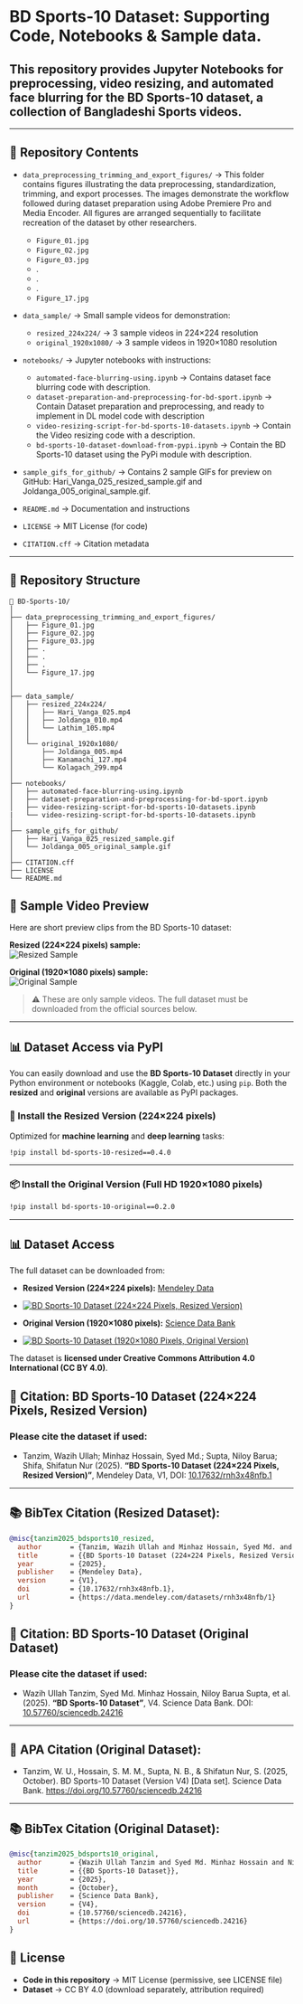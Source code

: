 # BD Sports-10 Dataset: Supporting Code, Notebooks & Sample data.

## This repository provides **Jupyter Notebooks** for preprocessing, video resizing, and automated face blurring for the **BD Sports-10 dataset**, a collection of Bangladeshi Sports videos.

---

## 📂 Repository Contents
- `data_preprocessing_trimming_and_export_figures/`  → This folder contains figures illustrating the data preprocessing, standardization, trimming, and export processes. The images demonstrate the workflow followed during dataset preparation using Adobe Premiere Pro and Media Encoder. All figures are arranged sequentially to facilitate recreation of the dataset by other researchers.  
   - `Figure_01.jpg`
   - `Figure_02.jpg`
   - `Figure_03.jpg`
   - .
   - .
   - .
   - `Figure_17.jpg`

- `data_sample/` → Small sample videos for demonstration:
  - `resized_224x224/` → 3 sample videos in 224×224 resolution
  - `original_1920x1080/` → 3 sample videos in 1920×1080 resolution
    
- `notebooks/` → Jupyter notebooks with instructions:
  - `automated-face-blurring-using.ipynb`    → Contains dataset face blurring code with description.
  - `dataset-preparation-and-preprocessing-for-bd-sport.ipynb`   → Contain Dataset preparation and preprocessing, and ready to implement in DL model code with description 
  - `video-resizing-script-for-bd-sports-10-datasets.ipynb`    → Contain the Video resizing code with a description.
  - `bd-sports-10-dataset-download-from-pypi.ipynb`    → Contain the BD Sports-10 dataset using the PyPi module with description.
    
- `sample_gifs_for_github/` → Contains 2 sample GIFs for preview on GitHub: Hari_Vanga_025_resized_sample.gif and Joldanga_005_original_sample.gif.
- `README.md` → Documentation and instructions
- `LICENSE` → MIT License (for code)
- `CITATION.cff` → Citation metadata

---

## 📂 Repository Structure

```plaintext
📂 BD-Sports-10/
│
├── data_preprocessing_trimming_and_export_figures/
│   ├── Figure_01.jpg
│   ├── Figure_02.jpg
│   ├── Figure_03.jpg
│   ├── . 
│   ├── .
│   ├── .
│   └── Figure_17.jpg
│
│
├── data_sample/
│   ├── resized_224x224/
│   │   ├── Hari_Vanga_025.mp4
│   │   ├── Joldanga_010.mp4
│   │   └── Lathim_105.mp4
│   │
│   └── original_1920x1080/
│       ├── Joldanga_005.mp4
│       ├── Kanamachi_127.mp4
│       └── Kolagach_299.mp4
│
├── notebooks/
│   ├── automated-face-blurring-using.ipynb
│   ├── dataset-preparation-and-preprocessing-for-bd-sport.ipynb
│   ├── video-resizing-script-for-bd-sports-10-datasets.ipynb
|   └── video-resizing-script-for-bd-sports-10-datasets.ipynb
│
├── sample_gifs_for_github/
│   ├── Hari_Vanga_025_resized_sample.gif
│   └── Joldanga_005_original_sample.gif
│
├── CITATION.cff
├── LICENSE
└── README.md

```


## 🎥 Sample Video Preview
Here are short preview clips from the BD Sports-10 dataset:

**Resized (224×224 pixels) sample:**  
![Resized Sample](sample_gifs_for_github/Hari_Vanga_025_resized_sample.gif)

**Original (1920×1080 pixels) sample:**  
![Original Sample](sample_gifs_for_github/Joldanga_005_original_sample.gif)

> ⚠️ These are only sample videos. The full dataset must be downloaded from the official sources below.

---
## 📊 Dataset Access via PyPI

You can easily download and use the **BD Sports-10 Dataset** directly in your Python environment or notebooks (Kaggle, Colab, etc.) using `pip`. Both the **resized** and **original** versions are available as PyPI packages.

### 🚀 Install the Resized Version (224×224 pixels)
Optimized for **machine learning** and **deep learning** tasks:

```bash
!pip install bd-sports-10-resized==0.4.0
```
---
### 📦 Install the Original Version (Full HD 1920×1080 pixels)

```bash
!pip install bd-sports-10-original==0.2.0
```
---

## 📊 Dataset Access
The full dataset can be downloaded from:

- **Resized Version (224×224 pixels):** [Mendeley Data](https://data.mendeley.com/datasets/rnh3x48nfb/1)
- [![BD Sports-10 Dataset (224×224 Pixels, Resized Version)](https://img.shields.io/badge/BD_Sports_10_Resized_Version-224x224-blue)](https://data.mendeley.com/datasets/rnh3x48nfb/1)  
  
- **Original Version (1920×1080 pixels):** [Science Data Bank](https://doi.org/10.57760/sciencedb.24216)
- [![BD Sports-10 Dataset (1920×1080 Pixels, Original Version)](https://img.shields.io/badge/BD_Sports_10_Original_Version-1920x1080-green)](https://doi.org/10.57760/sciencedb.24216)


The dataset is **licensed under Creative Commons Attribution 4.0 International (CC BY 4.0)**.


## 📜 Citation: BD Sports-10 Dataset (224×224 Pixels, Resized Version)
### Please cite the dataset if used:

- Tanzim, Wazih Ullah; Minhaz Hossain, Syed Md.; Supta, Niloy Barua; Shifa, Shifatun Nur (2025). **“BD Sports-10 Dataset (224×224 Pixels, Resized Version)”**, Mendeley Data, V1, DOI: [10.17632/rnh3x48nfb.1](https://doi.org/10.17632/rnh3x48nfb.1)  

---
## 📚 BibTex Citation (Resized Dataset):
```bibtex
@misc{tanzim2025_bdsports10_resized,
  author       = {Tanzim, Wazih Ullah and Minhaz Hossain, Syed Md. and Supta, Niloy Barua and Shifa, Shifatun Nur},
  title        = {{BD Sports-10 Dataset (224×224 Pixels, Resized Version)}},
  year         = {2025},
  publisher    = {Mendeley Data},
  version      = {V1},
  doi          = {10.17632/rnh3x48nfb.1},
  url          = {https://data.mendeley.com/datasets/rnh3x48nfb/1}
}
```

## 📜 Citation: BD Sports-10 Dataset (Original Dataset)
### Please cite the dataset if used:

- Wazih Ullah Tanzim, Syed Md. Minhaz Hossain, Niloy Barua Supta, et al. (2025). **“BD Sports-10 Dataset”**, V4. Science Data Bank. DOI: [10.57760/sciencedb.24216](https://doi.org/10.57760/sciencedb.24216)  

---

## 🔖 APA Citation (Original Dataset):
- Tanzim, W. U., Hossain, S. M. M., Supta, N. B., & Shifatun Nur, S. (2025, October). BD Sports-10 Dataset (Version V4) [Data set]. Science Data Bank. https://doi.org/10.57760/sciencedb.24216

---

## 📚 BibTex Citation (Original Dataset):

```bibtex
@misc{tanzim2025_bdsports10_original,
  author       = {Wazih Ullah Tanzim and Syed Md. Minhaz Hossain and Niloy Barua Supta and Shifatun Nur Shifa},
  title        = {{BD Sports-10 Dataset}},
  year         = {2025},
  month        = {October},
  publisher    = {Science Data Bank},
  version      = {V4},
  doi          = {10.57760/sciencedb.24216},
  url          = {https://doi.org/10.57760/sciencedb.24216}
}
```



## 📄 License

- **Code in this repository** → MIT License (permissive, see LICENSE file)  
- **Dataset** → CC BY 4.0 (download separately, attribution required)

